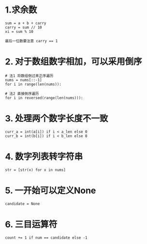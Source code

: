 # 1.求余数
```text
sum = a + b + carry
carry = sum // 10
xi = sum % 10

最后一位数要注意 carry == 1
```

# 2. 对于数组数字相加，可以采用倒序
```text
# 法1 将数组倒过来正序遍历
nums = nums[::-1]
for i in range(len(nums)):

# 法2 直接倒序遍历
for i in reversed(range(len(nums))):
```

# 3. 处理两个数字长度不一致
```text
curr_a = int(a[i]) if i < a_len else 0
curr_b = int(b[i]) if i < b_len else 0
```

# 4. 数字列表转字符串
```text
str = [str(x) for x in nums]
```

# 5. 一开始可以定义None
```text
candidate = None
```

# 6. 三目运算符
```text
count += 1 if num == candidate else -1
```

